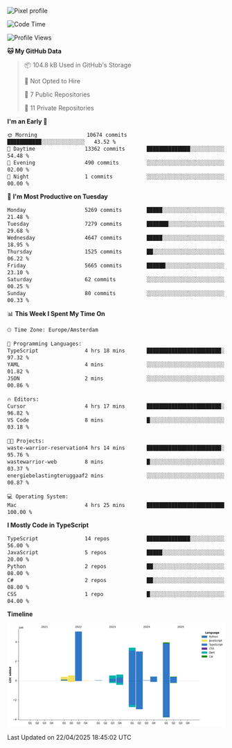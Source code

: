 ![Pixel profile](https://pixel-profile.vercel.app/api/github-stats?username=Atchferox&screen_effect=true&theme=rainbow
)


<!--START_SECTION:waka-->
![Code Time](http://img.shields.io/badge/Code%20Time-667%20hrs%208%20mins-blue)

![Profile Views](http://img.shields.io/badge/Profile%20Views-0-blue)

**🐱 My GitHub Data** 

> 📦 104.8 kB Used in GitHub's Storage 
 > 
> 🚫 Not Opted to Hire
 > 
> 📜 7 Public Repositories 
 > 
> 🔑 11 Private Repositories 
 > 
**I'm an Early 🐤** 

```text
🌞 Morning                10674 commits       ███████████░░░░░░░░░░░░░░   43.52 % 
🌆 Daytime                13362 commits       ██████████████░░░░░░░░░░░   54.48 % 
🌃 Evening                490 commits         ░░░░░░░░░░░░░░░░░░░░░░░░░   02.00 % 
🌙 Night                  1 commits           ░░░░░░░░░░░░░░░░░░░░░░░░░   00.00 % 
```
📅 **I'm Most Productive on Tuesday** 

```text
Monday                   5269 commits        █████░░░░░░░░░░░░░░░░░░░░   21.48 % 
Tuesday                  7279 commits        ███████░░░░░░░░░░░░░░░░░░   29.68 % 
Wednesday                4647 commits        █████░░░░░░░░░░░░░░░░░░░░   18.95 % 
Thursday                 1525 commits        ██░░░░░░░░░░░░░░░░░░░░░░░   06.22 % 
Friday                   5665 commits        ██████░░░░░░░░░░░░░░░░░░░   23.10 % 
Saturday                 62 commits          ░░░░░░░░░░░░░░░░░░░░░░░░░   00.25 % 
Sunday                   80 commits          ░░░░░░░░░░░░░░░░░░░░░░░░░   00.33 % 
```


📊 **This Week I Spent My Time On** 

```text
🕑︎ Time Zone: Europe/Amsterdam

💬 Programming Languages: 
TypeScript               4 hrs 18 mins       ████████████████████████░   97.32 % 
YAML                     4 mins              ░░░░░░░░░░░░░░░░░░░░░░░░░   01.82 % 
JSON                     2 mins              ░░░░░░░░░░░░░░░░░░░░░░░░░   00.86 % 

🔥 Editors: 
Cursor                   4 hrs 17 mins       ████████████████████████░   96.82 % 
VS Code                  8 mins              █░░░░░░░░░░░░░░░░░░░░░░░░   03.18 % 

🐱‍💻 Projects: 
waste-warrior-reservation4 hrs 14 mins       ████████████████████████░   95.76 % 
wastewarrior-web         8 mins              █░░░░░░░░░░░░░░░░░░░░░░░░   03.37 % 
energiebelastingteruggaaf2 mins              ░░░░░░░░░░░░░░░░░░░░░░░░░   00.87 % 

💻 Operating System: 
Mac                      4 hrs 25 mins       █████████████████████████   100.00 % 
```

**I Mostly Code in TypeScript** 

```text
TypeScript               14 repos            ██████████████░░░░░░░░░░░   56.00 % 
JavaScript               5 repos             █████░░░░░░░░░░░░░░░░░░░░   20.00 % 
Python                   2 repos             ██░░░░░░░░░░░░░░░░░░░░░░░   08.00 % 
C#                       2 repos             ██░░░░░░░░░░░░░░░░░░░░░░░   08.00 % 
CSS                      1 repo              █░░░░░░░░░░░░░░░░░░░░░░░░   04.00 % 
```



**Timeline**

![Lines of Code chart](https://raw.githubusercontent.com/Atchferox/Atchferox/main/assets/bar_graph.png)


 Last Updated on 22/04/2025 18:45:02 UTC
<!--END_SECTION:waka-->
